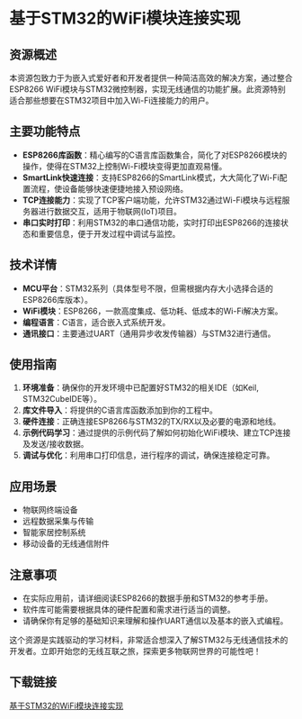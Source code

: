 # 基于STM32的WiFi模块连接实现

## 资源概述
本资源包致力于为嵌入式爱好者和开发者提供一种简洁高效的解决方案，通过整合ESP8266 WiFi模块与STM32微控制器，实现无线通信的功能扩展。此资源特别适合那些想要在STM32项目中加入Wi-Fi连接能力的用户。

## 主要功能特点
- **ESP8266库函数**：精心编写的C语言库函数集合，简化了对ESP8266模块的操作，使得在STM32上控制Wi-Fi模块变得更加直观易懂。
- **SmartLink快速连接**：支持ESP8266的SmartLink模式，大大简化了Wi-Fi配置流程，使设备能够快速便捷地接入预设网络。
- **TCP连接能力**：实现了TCP客户端功能，允许STM32通过Wi-Fi模块与远程服务器进行数据交互，适用于物联网(IoT)项目。
- **串口实时打印**：利用STM32的串口通信功能，实时打印出ESP8266的连接状态和重要信息，便于开发过程中调试与监控。

## 技术详情
- **MCU平台**：STM32系列（具体型号不限，但需根据内存大小选择合适的ESP8266库版本）。
- **WiFi模块**：ESP8266，一款高度集成、低功耗、低成本的Wi-Fi解决方案。
- **编程语言**：C语言，适合嵌入式系统开发。
- **通讯接口**：主要通过UART（通用异步收发传输器）与STM32进行通信。

## 使用指南
1. **环境准备**：确保你的开发环境中已配置好STM32的相关IDE（如Keil, STM32CubeIDE等）。
2. **库文件导入**：将提供的C语言库函数添加到你的工程中。
3. **硬件连接**：正确连接ESP8266与STM32的TX/RX以及必要的电源和地线。
4. **示例代码学习**：通过提供的示例代码了解如何初始化WiFi模块、建立TCP连接及发送/接收数据。
5. **调试与优化**：利用串口打印信息，进行程序的调试，确保连接稳定可靠。

## 应用场景
- 物联网终端设备
- 远程数据采集与传输
- 智能家居控制系统
- 移动设备的无线通信附件

## 注意事项
- 在实际应用前，请详细阅读ESP8266的数据手册和STM32的参考手册。
- 软件库可能需要根据具体的硬件配置和需求进行适当的调整。
- 请确保你有足够的基础知识来理解和操作UART通信以及基本的嵌入式编程。

这个资源是实践驱动的学习材料，非常适合想深入了解STM32与无线通信技术的开发者。立即开始您的无线互联之旅，探索更多物联网世界的可能性吧！

## 下载链接

[基于STM32的WiFi模块连接实现](https://pan.quark.cn/s/f59d292024c4)
